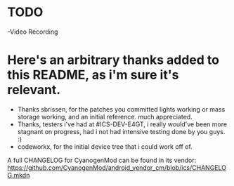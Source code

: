 TODO
=======

-Video Recording

Here's an arbitrary thanks added to this README, as i'm sure it's relevant. 
===========================================================================

- Thanks sbrissen, for the patches you committed lights working or mass storage working, and an initial reference. much appreciated. 
- Thanks, testers i've had at #ICS-DEV-E4GT, i really would've been more stagnant on progress, had i not had intensive testing done by you guys. :)
- codeworkx, for the initial device tree that i could work off of.

A full CHANGELOG for CyanogenMod can be found in its vendor:  https://github.com/CyanogenMod/android_vendor_cm/blob/ics/CHANGELOG.mkdn 
